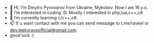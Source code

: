 - 👋 Hi, I’m Dmytro Pyvovarov from Ukraine, Mykolaiv. Now I am 16 y.o.
- 👀 I’m interested in coding :D. Mostly I interested in php,lua,c++,c#
- 🌱 I’m currently learning c/c++,c#.
- 📫 If u want contact with me you can send message to t.me/ravexl or dev.leekyraveofficial@gmail.com
- good luck :) 

<!---
leekyrave/leekyrave is a ✨ special ✨ repository because its `README.md` (this file) appears on your GitHub profile.
You can click the Preview link to take a look at your changes.
--->
